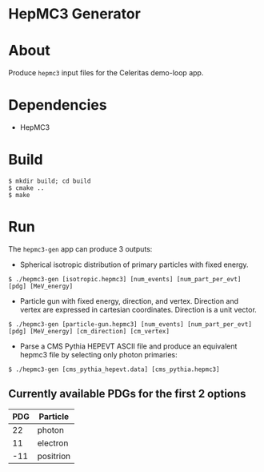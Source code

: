 HepMC3 Generator
================

# About
Produce `hepmc3` input files for the Celeritas demo-loop app.

# Dependencies
- HepMC3

# Build
```shell
$ mkdir build; cd build
$ cmake ..
$ make
```

# Run
The `hepmc3-gen` app can produce 3 outputs:  

- Spherical isotropic distribution of primary particles with fixed energy. 
```shell
$ ./hepmc3-gen [isotropic.hepmc3] [num_events] [num_part_per_evt] [pdg] [MeV_energy]
```

- Particle gun with fixed energy, direction, and vertex. Direction and vertex
are expressed in cartesian coordinates. Direction is a unit vector.
```shell
$ ./hepmc3-gen [particle-gun.hepmc3] [num_events] [num_part_per_evt] [pdg] [MeV_energy] [cm_direction] [cm_vertex]
```

- Parse a CMS Pythia HEPEVT ASCII file and produce an equivalent hepmc3 file by
selecting only photon primaries:
```shell
$ ./hepmc3-gen [cms_pythia_hepevt.data] [cms_pythia.hepmc3]
```

## Currently available PDGs for the first 2 options

| PDG | Particle  |
| --- | --------- |
|  22 | photon    |
|  11 | electron  |
| -11 | positrion |
